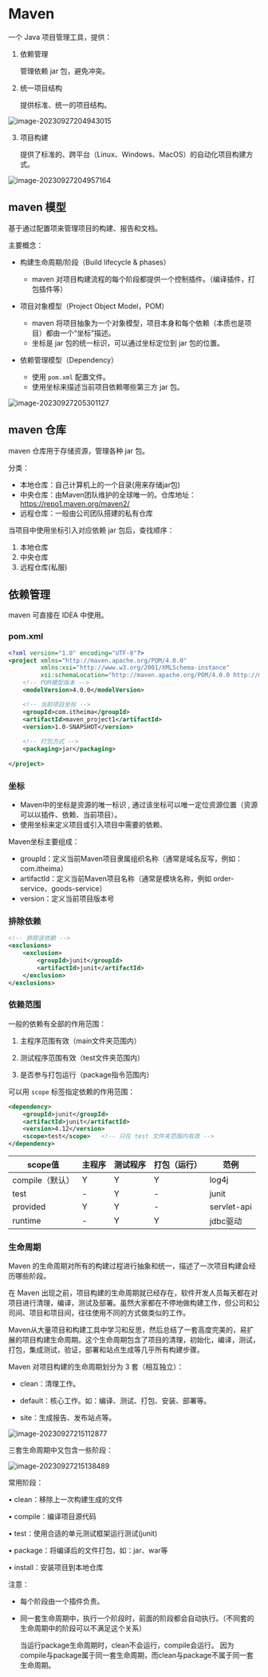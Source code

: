 # Maven

一个 Java 项目管理工具，提供：

1. 依赖管理

	管理依赖 jar 包，避免冲突。

2. 统一项目结构

	提供标准、统一的项目结构。

![image-20230927204943015](images/Maven/image-20230927204943015.png)

3. 项目构建

	提供了标准的、跨平台（Linux、Windows、MacOS）的自动化项目构建方式。

![image-20230927204957164](images/Maven/image-20230927204957164.png)

## maven 模型

基于通过配置项来管理项目的构建、报告和文档。

主要概念：

* 构建生命周期/阶段（Build lifecycle & phases）
	- maven 对项目构建流程的每个阶段都提供一个控制插件。（编译插件，打包插件等）
* 项目对象模型（Project Object Model，POM）
	* maven 将项目抽象为一个对象模型，项目本身和每个依赖（本质也是项目）都由一个“坐标”描述。
	* 坐标是 jar 包的统一标识，可以通过坐标定位到 jar 包的位置。

* 依赖管理模型（Dependency）
	- 使用 `pom.xml` 配置文件。
	- 使用坐标来描述当前项目依赖哪些第三方 jar 包。

![image-20230927205301127](images/Maven/image-20230927205301127.png)

## maven 仓库

maven 仓库用于存储资源，管理各种 jar 包。

分类：

- 本地仓库：自己计算机上的一个目录(用来存储jar包)
- 中央仓库：由Maven团队维护的全球唯一的。仓库地址：https://repo1.maven.org/maven2/
- 远程仓库：一般由公司团队搭建的私有仓库

当项目中使用坐标引入对应依赖 jar 包后，查找顺序：

1. 本地仓库
2. 中央仓库
3. 远程仓库(私服)

## 依赖管理

maven 可直接在 IDEA 中使用。

### pom.xml

```xml
<?xml version="1.0" encoding="UTF-8"?>
<project xmlns="http://maven.apache.org/POM/4.0.0"
         xmlns:xsi="http://www.w3.org/2001/XMLSchema-instance"
         xsi:schemaLocation="http://maven.apache.org/POM/4.0.0 http://maven.apache.org/xsd/maven-4.0.0.xsd">
    <!-- POM模型版本 -->
    <modelVersion>4.0.0</modelVersion>

    <!-- 当前项目坐标 -->
    <groupId>com.itheima</groupId>
    <artifactId>maven_project1</artifactId>
    <version>1.0-SNAPSHOT</version>
    
    <!-- 打包方式 -->
    <packaging>jar</packaging>
 
</project>
```

### 坐标

* Maven中的坐标是资源的唯一标识 , 通过该坐标可以唯一定位资源位置（资源可以以插件、依赖、当前项目）。
* 使用坐标来定义项目或引入项目中需要的依赖、

Maven坐标主要组成：

* groupId：定义当前Maven项目隶属组织名称（通常是域名反写，例如：com.itheima）
* artifactId：定义当前Maven项目名称（通常是模块名称，例如 order-service、goods-service）
* version：定义当前项目版本号

### 排除依赖

```xml
<!-- 排除该依赖 -->
<exclusions>
    <exclusion>
        <groupId>junit</groupId>
        <artifactId>junit</artifactId>
    </exclusion>
</exclusions>
```

### 依赖范围

一般的依赖有全部的作用范围：

1. 主程序范围有效（main文件夹范围内）

2. 测试程序范围有效（test文件夹范围内）

3. 是否参与打包运行（package指令范围内）

可以用 `scope` 标签指定依赖的作用范围：

```xml
<dependency>
    <groupId>junit</groupId>
    <artifactId>junit</artifactId>
    <version>4.12</version>
    <scope>test</scope>   <!-- 只在 test 文件夹范围内有效 -->
</dependency>
```

| **scope**值     | **主程序** | **测试程序** | **打包（运行）** | **范例**    |
| --------------- | ---------- | ------------ | ---------------- | ----------- |
| compile（默认） | Y          | Y            | Y                | log4j       |
| test            | -          | Y            | -                | junit       |
| provided        | Y          | Y            | -                | servlet-api |
| runtime         | -          | Y            | Y                | jdbc驱动    |

### 生命周期

Maven 的生命周期对所有的构建过程进行抽象和统一，描述了一次项目构建会经历哪些阶段。

在 Maven 出现之前，项目构建的生命周期就已经存在，软件开发人员每天都在对项目进行清理，编译，测试及部署。虽然大家都在不停地做构建工作，但公司和公司间、项目和项目间，往往使用不同的方式做类似的工作。

Maven从大量项目和构建工具中学习和反思，然后总结了一套高度完美的，易扩展的项目构建生命周期。这个生命周期包含了项目的清理，初始化，编译，测试，打包，集成测试，验证，部署和站点生成等几乎所有构建步骤。

Maven 对项目构建的生命周期划分为 3 套（相互独立）：

- clean：清理工作。

- default：核心工作。如：编译、测试、打包、安装、部署等。

- site：生成报告、发布站点等。

![image-20230927215112877](images/maven/image-20230927215112877.png)

三套生命周期中又包含一些阶段：

![image-20230927215138489](images/maven/image-20230927215138489.png)

常用阶段：

• clean：移除上一次构建生成的文件

• compile：编译项目源代码

• test：使用合适的单元测试框架运行测试(junit)

• package：将编译后的文件打包，如：jar、war等

• install：安装项目到本地仓库

注意：

- 每个阶段由一个插件负责。

- 同一套生命周期中，执行一个阶段时，前面的阶段都会自动执行。（不同套的生命周期中的阶段可以不满足这个关系）

	当运行package生命周期时，clean不会运行，compile会运行。  因为compile与package属于同一套生命周期，而clean与package不属于同一套生命周期。
